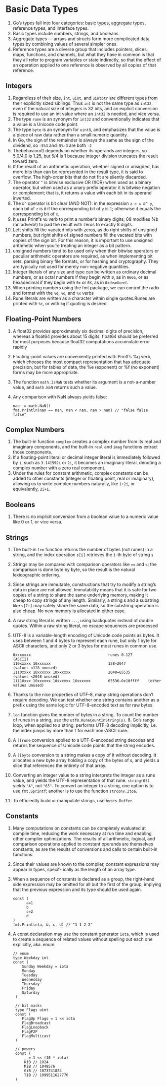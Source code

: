 # Basic Data Types

1. Go’s types fall into four categories: basic types, aggregate types, reference types, and interface types. 
2. Basic types include numbers, strings, and booleans. 
3. Aggregate types — arrays and structs form more complicated data types by combining values of several simpler ones.
4. Reference types are a diverse group that includes pointers, slices, maps, functions, and channels, but what they have in common is that they all refer to program variables or state indirectly, so that the effect of an operation applied to one reference is observed by all copies of that reference.

## Integers
1. Regardless of their size, `int`, `uint`, and `uintptr` are different types from their explicitly sized siblings. Thus `int` is not the same type as `int32`, even if the natural size of integers is 32 bits, and an explicit conversion is required to use an int value where an `int32` is needed, and vice versa.
2. The type `rune` is an synonym for `int32` and conventionally indicates that a value is a Unicode code point.
3. The type `byte` is an synonym for `uint8`, and emphasizes that the value is a piece of raw data rather than a small numeric quantity.
4. In Go, the sign of the remainder is always the same as the sign of the dividend, so `-5%3` and`-5%-3` are both `-2`
5. Thebehaviorof/ depends on whether its operands are integers, so 5.0/4.0 is 1.25, but 5/4 is 1 because integer division truncates the result toward zero.
4. If the result of an arithmetic operation, whether signed or unsigned, has more bits than can be represented in the result type, it is said to overflow. The high-order bits that do not fit are silently discarded.
5. The operator `^` is bitwise exclusive OR (XOR) when used as a binary operator, but when used as a unary prefix operator it is bitwise negation or complement; that is, it returns a value with each bit in its operand inverted.
6. The `&^` operator is bit clear (AND NOT): in the expression `z = x &^ y`, each bit of `z` is `0` if the corresponding bit of `y` is `1`; otherwise it equals the corresponding bit of `x`.
7. It uses Printf’s `%b` verb to print a number’s binary digits; 08 modifies %b (an adverb!) to pad the result with zeros to exactly 8 digits.
8. Left shifts fill the vacated bits with zeros, as do right shifts of unsigned numbers, but right shifts of signed numbers fill the vacated bits with copies of the sign bit. For this reason, it is important to use unsigned arithmetic when you’re treating an integer as a bit pattern.
9. unsigned numbers tend to be used only when their bitwise operators or peculiar arithmetic operators are required, as when implementing bit sets, parsing binary file formats, or for hashing and cryptography. They are typically not used for merely non-negative quantities.
10. Integer literals of any size and type can be written as ordinary decimal numbers, or as octal numbers if they begin with `0`, as in `0666`, or as hexadecimal if they begin with `0x` or `0X`, as in `0xdeadbeef`.
11. When printing numbers using the fmt package, we can control the radix and format with the `%d`, `%o`, and `%x` verbs
12. Rune literals are written as a character within single quotes.Runes are printed with `%c`, or with `%q` if quoting is desired.

## Floating-Point Numbers
1. A float32 provides approximately six decimal digits of precision, whereas a float64 provides about 15 digits. float64 should be preferred for most purposes because float32 computations accumulate error rapidly
2. Floating-point values are conveniently printed with Printf’s %g verb, which chooses the most compact representation that has adequate precision, but for tables of data, the %e (exponent) or %f (no exponent) forms may be more appropriate.
3. The function `math.IsNaN` tests whether its argument is a not-a-number value, and `math.NaN` returns such a value. 
4. Any comparison with NaN always yields false:

      ```
      nan := math.NaN()
      fmt.Println(nan == nan, nan < nan, nan > nan) // "false false false"
      ```
 
 ## Complex Numbers
 1. The built-in function `complex` creates a complex number from its real and imaginary components, and the built-in `real` and `imag` functions extract those components.
 2. If a floating-point literal or decimal integer literal is immediately followed by `i`, such as `3.141592i` or `2i`, it becomes an imaginary literal, denoting a complex number with a zero real component.
 3. Under the rules for constant arithmetic, complex constants can be added to other constants (integer or floating point, real or imaginary), allowing us to write complex numbers naturally, like `1+2i`, or equivalently, `2i+1`.
 
## Booleans
1. There is no implicit conversion from a boolean value to a numeric value like 0 or 1, or vice versa.

## Strings
1. The built-in `len` function returns the number of bytes (not runes) in a string, and the index operation `s[i]` retrieves the `i`-th byte of string `s`
2. Strings may be compared with comparison operators like `==` and `<`; the comparison is done byte by byte, so the result is the natural lexicographic ordering.
3. Since strings are immutable, constructions that try to modify a string’s data in place are not allowed. Immutability means that it is safe for two copies of a string to share the same underlying memory, making it cheap to copy strings of any length. Similarly, a string s and a substring like `s[7:]` may safely share the same data, so the substring operation is also cheap. No new memory is allocated in either case.
4. A raw string literal is written ``...``, using backquotes instead of double quotes. Within a raw string literal, no escape sequences are processed
5. UTF-8 is a variable-length encoding of Unicode code points as bytes. It uses between 1 and 4 bytes to represent each rune, but only 1 byte for ASCII characters, and only 2 or 3 bytes for most runes in common use.

      ```
      0xxxxxxx                                   runes 0−127       (ASCII)
      110xxxxx 10xxxxxx                          128−2047          (values <128 unused)
      1110xxxx 10xxxxxx 10xxxxxx                 2048−65535        (values <2048 unused)
      11110xxx 10xxxxxx 10xxxxxx 10xxxxxx        65536−0x10ffff    (other values unused)
      ```

6. Thanks to the nice properties of UTF-8, many string operations don’t require decoding. We can test whether one string contains another as a prefix using the same logic for UTF-8-encoded text as for raw bytes.

7. `len` function gives the number of bytes in a string. To count the number of runes in a string, use the `utf8.RuneCountInString(s)`. 8. Go’s range loop, when applied to a string, performs UTF-8 decoding implicitly, i.e. the index jumps by more than 1 for each non-ASCII rune.
8. A `[]rune` conversion applied to a UTF-8-encoded string decodes and returns the sequence of Unicode code points that the string encodes.
9. A `[]byte` conversion to a string makes a copy of it without decoding. It allocates a new byte array holding a copy of the bytes of s, and yields a slice that references the entirety of that array.
10. Converting an integer value to a string interprets the integer as a rune value, and yields the UTF-8 representation of that rune. `string(65)` yields `"A"`, not `"65"`. To convert an integer to a string, one option is to use `fmt.Sprintf`; another is to use the function `strconv.Itoa`.
11. To efficiently build or manipulate strings, use `bytes.Buffer`.

## Constants
1. Many computations on constants can be completely evaluated at compile time, reducing the work necessary at run time and enabling other compiler optimizations. The results of all arithmetic, logical, and comparison operations applied to constant operands are themselves constants, as are the results of conversions and calls to certain built-in functions.
2. Since their values are known to the compiler, constant expressions may appear in types, specif- ically as the length of an array type.
3. When a sequence of constants is declared as a group, the right-hand side expression may be omitted for all but the first of the group, implying that the previous expression and its type should be used again.
            
      ```
      const (
            a=1
            b 
            c=2 
            d
      )
      fmt.Println(a, b, c, d) // "1 1 2 2"
      ```

4. A const declaration may use the constant generator `iota`, which is used to create a sequence of related values without spelling out each one explicitly, aka. enum.

     ```
     // enum
     type Weekday int
     const (
         Sunday Weekday = iota
         Monday
         Tuesday
         Wednesday
         Thursday
         Friday
         Saturday
      )
      
      // bit masks
      type Flags uint
      const (
         FlagUp Flags = 1 << iota
         FlagBroadcast
         FlagLoopback
         FlagP2P
         FlagMulticast
      )
      
      // powers
      const (
          _ = 1 << (10 * iota)
          KiB // 1024
          MiB // 1048576
          GiB // 1073741824
          TiB // 1099511627776
      )
      ```

